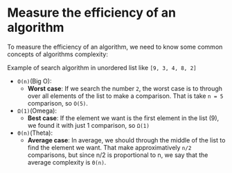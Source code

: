 # Measure the efficiency of an algorithm

To measure the efficiency of an algorithm, we need to know some common concepts of algorithms complexity:

Example of search algorithm in unordered list like `[9, 3, 4, 8, 2]`

* `O(n)`(Big O):
  * **Worst case**: If we search the number `2`, the worst case is to through over all elements of the list to make a comparison. That is take `n = 5` comparison, so `O(5)`.
* `Ω(1)`(Omega):
  * **Best case**: If the element we want is the first element in the list (9), we found it with just 1 comparison, so `Ω(1)`
* `Θ(n)`(Theta):
  * **Average case**: In average, we should through the middle of the list to find the element we want. That make approximatively `n/2` comparisons, but since n/2 is proportional to n, we say that the average complexity is `Θ(n)`.
